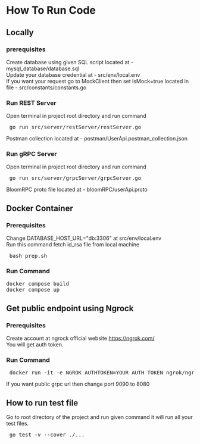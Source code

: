 
# How To Run Code

## Locally

### prerequisites
Create database using given SQL script located at - mysql_database/database.sql  
Update your database credential at - src/env/local.env  
If you want your request go to MockClient then set IsMock=true located in file - src/constants/constants.go

### Run REST Server 
Open terminal in project root directory and run command   
<pre> go run src/server/restServer/restServer.go </pre>
Postman collection located at - postman/UserApi.postman_collection.json

### Run gRPC Server 
Open terminal in project root directory and run command   
<pre> go run src/server/grpcServer/grpcServer.go </pre>
BloomRPC proto file located at - bloomRPC/userApi.proto
## Docker Container

### Prerequisites
Change DATABASE_HOST_URL="db:3306" at src/env/local.env    
Run this command fetch id_rsa file from local machine  
<pre> bash prep.sh </pre> 

### Run Command 
<pre>
docker compose build   
docker compose up 
</pre>

## Get public endpoint using Ngrock 

### Prerequisites
Create account at ngrock official website https://ngrok.com/   
You will get auth token.  

### Run Command 
<pre> docker run -it -e NGROK_AUTHTOKEN=YOUR_AUTH_TOKEN ngrok/ngrok:latest http host.docker.internal:9090 </pre>
If you want public grpc url then change port 9090 to 8080   


## How to run test file
Go to root directory of the project and run given command it will run all your test files.
<pre> go test -v --cover ./...  </pre>